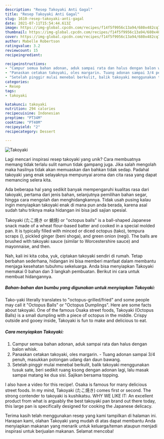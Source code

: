 ```yaml
---
description: "Resep Takoyaki Anti Gagal"
title: "Resep Takoyaki Anti Gagal"
slug: 1610-resep-takoyaki-anti-gagal
date: 2021-07-11T15:54:44.613Z
image: https://img-global.cpcdn.com/recipes/f14f5f9956c13a94/680x482cq70/takoyaki-foto-resep-utama.jpg
thumbnail: https://img-global.cpcdn.com/recipes/f14f5f9956c13a94/680x482cq70/takoyaki-foto-resep-utama.jpg
cover: https://img-global.cpcdn.com/recipes/f14f5f9956c13a94/680x482cq70/takoyaki-foto-resep-utama.jpg
author: Mabelle Robertson
ratingvalue: 3.2
reviewcount: 15
recipeingredient:

recipeinstructions:
- "Campur semua bahan adonan, aduk sampai rata dan halus dengan balon whisk."
- "Panaskan cetakan takoyaki, oles margarin. Tuang adonan sampai 3/4 penuh, masukkan potongan udang dan daun bawang."
- "Setelah pinggir mulai menebal berkulit, balik takoyaki menggunakan tusuk sate, beri sedikit ruang ksong dengan adonan lagi, lalu masak sampai matang ke dua sisi. Sajikan bersama topping."
categories:
- Resep
tags:
- takoyaki

katakunci: takoyaki 
nutrition: 294 calories
recipecuisine: Indonesian
preptime: "PT34M"
cooktime: "PT40M"
recipeyield: "2"
recipecategory: Dessert

---
```



![Takoyaki](https://img-global.cpcdn.com/recipes/f14f5f9956c13a94/680x482cq70/takoyaki-foto-resep-utama.jpg)

Lagi mencari inspirasi resep takoyaki yang unik? Cara membuatnya memang tidak terlalu sulit namun tidak gampang juga. Jika salah mengolah maka hasilnya tidak akan memuaskan dan bahkan tidak sedap. Padahal takoyaki yang enak selayaknya mempunyai aroma dan cita rasa yang dapat memancing selera kita.

Ada beberapa hal yang sedikit banyak mempengaruhi kualitas rasa dari takoyaki, pertama dari jenis bahan, selanjutnya pemilihan bahan segar, hingga cara mengolah dan menghidangkannya. Tidak usah pusing kalau ingin menyiapkan takoyaki enak di mana pun anda berada, karena asal sudah tahu triknya maka hidangan ini bisa jadi sajian spesial.

Takoyaki (たこ焼き or 蛸焼) or &#34;octopus balls&#34; is a ball-shaped Japanese snack made of a wheat flour-based batter and cooked in a special molded pan. It is typically filled with minced or diced octopus (tako), tempura scraps (), pickled ginger (beni shoga), and green onion (negi). The balls are brushed with takoyaki sauce (similar to Worcestershire sauce) and mayonnaise, and then.


Nah, kali ini kita coba, yuk, ciptakan takoyaki sendiri di rumah. Tetap berbahan sederhana, hidangan ini bisa memberi manfaat dalam membantu menjaga kesehatan tubuhmu sekeluarga. Anda bisa menyiapkan Takoyaki memakai 0 bahan dan 3 langkah pembuatan. Berikut ini cara untuk membuat hidangannya.

<!--inarticleads1-->

##### Bahan-bahan dan bumbu yang digunakan untuk menyiapkan Takoyaki:



Tako-yaki literally translates to &#34;octopus-grilled/fried&#34; and some people may call it &#34;Octopus Balls&#34; or &#34;Octopus Dumplings&#34;. Here are some facts about takoyaki. One of the famous Osaka street foods, Takoyaki (Octopus Balls) is a small dumpling with a piece of octopus in the middle. Crispy outside and gooey inside, Takoyaki is fun to make and delicious to eat. 

<!--inarticleads2-->

##### Cara menyiapkan Takoyaki:

1. Campur semua bahan adonan, aduk sampai rata dan halus dengan balon whisk.
1. Panaskan cetakan takoyaki, oles margarin. - Tuang adonan sampai 3/4 penuh, masukkan potongan udang dan daun bawang.
1. Setelah pinggir mulai menebal berkulit, balik takoyaki menggunakan tusuk sate, beri sedikit ruang ksong dengan adonan lagi, lalu masak sampai matang ke dua sisi. Sajikan bersama topping.


I also have a video for this recipe!. Osaka is famous for many delicious street foods. In my mind, Takoyaki (たこ焼き) comes first or second. The strong contender to takoyaki is kushikatsu. WHY WE LIKE IT: An excellent product from what is arguably the best takoyaki pan brand out there today, this large pan is specifically designed for cooking the Japanese delicacy. 

Terima kasih telah menggunakan resep yang kami tampilkan di halaman ini. Harapan kami, olahan Takoyaki yang mudah di atas dapat membantu Anda menyiapkan makanan yang menarik untuk keluarga/teman ataupun menjadi inspirasi untuk berjualan makanan. Selamat mencoba!
